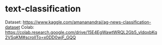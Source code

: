 # text-classification

Dataset: https://www.kaggle.com/amananandrai/ag-news-classification-dataset
Colab: https://colab.research.google.com/drive/15E4EgWawtWRQL2Gb5_yldqxbKq2VSqKM#scrollTo=x0DD0wjF_GQQ
